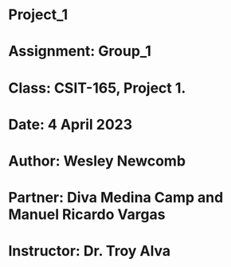 # Project_1
# Assignment: Group_1
# Class: CSIT-165, Project 1.
# Date: 4 April 2023
# Author: Wesley Newcomb
# Partner: Diva Medina Camp and Manuel Ricardo Vargas
# Instructor: Dr. Troy Alva
